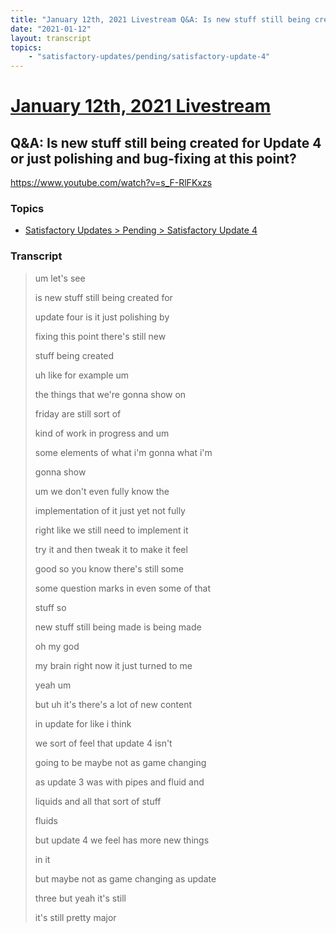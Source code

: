 ```yaml
---
title: "January 12th, 2021 Livestream Q&A: Is new stuff still being created for Update 4 or just polishing and bug-fixing at this point?"
date: "2021-01-12"
layout: transcript
topics:
    - "satisfactory-updates/pending/satisfactory-update-4"
---
```

# [January 12th, 2021 Livestream](../2021-01-12.md)
## Q&A: Is new stuff still being created for Update 4 or just polishing and bug-fixing at this point?
https://www.youtube.com/watch?v=s_F-RlFKxzs

### Topics
* [Satisfactory Updates > Pending > Satisfactory Update 4](../topics/satisfactory-updates/pending/satisfactory-update-4.md)

### Transcript

> um let's see
>
> is new stuff still being created for
>
> update four is it just polishing by
>
> fixing this point there's still new
>
> stuff being created
>
> uh like for example um
>
> the things that we're gonna show on
>
> friday are still sort of
>
> kind of work in progress and um
>
> some elements of what i'm gonna what i'm
>
> gonna show
>
> um we don't even fully know the
>
> implementation of it just yet not fully
>
> right like we still need to implement it
>
> try it and then tweak it to make it feel
>
> good so you know there's still some
>
> some question marks in even some of that
>
> stuff so
>
> new stuff still being made is being made
>
> oh my god
>
> my brain right now it just turned to me
>
> yeah um
>
> but uh it's there's a lot of new content
>
> in update for like i think
>
> we sort of feel that update 4 isn't
>
> going to be maybe not as game changing
>
> as update 3 was with pipes and fluid and
>
> liquids and all that sort of stuff
>
> fluids
>
> but update 4 we feel has more new things
>
> in it
>
> but maybe not as game changing as update
>
> three but yeah it's still
>
> it's still pretty major
